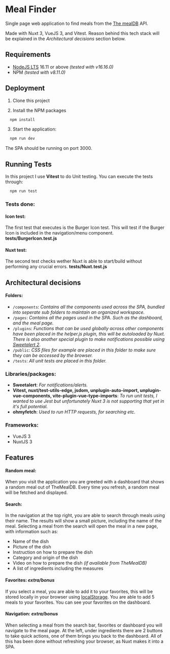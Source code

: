 
# Meal Finder

Single page web application to find meals from the [The mealDB](https://www.themealdb.com/api.php) API.

Made with Nuxt 3, VueJS 3, and Vitest. Reason behind this tech stack will be explained in the *Architectural decisions* section below.






## Requirements

- [NodeJS LTS](https://nodejs.org/en/download/) 16.11 or above *(tested with v16.16.0)*
- NPM *(tested with v8.11.0)*
## Deployment

1. Clone this project

2. Install the NPM packages

```bash
  npm install
```

3. Start the application:

```bash
  npm run dev
```

The SPA should be running on port 3000.
## Running Tests

In this project I use **Vitest** to do Unit testing. You can execute the tests through:

```bash
  npm run test
```

### Tests done:

#### **Icon test:**
The first test that executes is the Burger Icon test. This will test if the Burger Icon is included in the navigation/menu component. **tests/BurgerIcon.test.js**

#### **Nuxt test:**
The second test checks wether Nuxt is able to start/build without performing any crucial errors. **tests/Nuxt.test.js**

## Architectural decisions

#### **Folders:**
 - `/components`: *Contains all the components used across the SPA, bundled into seperate sub folders to maintain an organized workspace.*
 - `/pages`: *Contains all the pages used in the SPA. Such as the dashboard, and the meal page.*
 - `/plugins`: *Functions that can be used globally across other components have been placed in the helper.js plugin, this will be autoloaded by Nuxt. There is also another special plugin to make notifications possible using [Sweetalert 2](https://sweetalert2.github.io/)*.
 - `/public`: *CSS files for example are placed in this folder to make sure they can be accessed by the browser.*
 - `/tests`: *All unit tests are placed in this folder.*

### **Libraries/packages:**
- **Sweetalert**: *For notifications/alerts.*
- **Vitest, nuxt/test-utils-edge, jsdom, unplugin-auto-import, unplugin-vue-components, vite-plugin-vue-type-imports**: *To run unit tests, I wanted to use Jest but unfortunately Nuxt 3 is not supporting that yet in it's full potential.*
- **ohmyfetch**: *Used to run HTTP requests, for searching etc.*

### **Frameworks:**
- VueJS 3
- NuxtJS 3
## Features

#### **Random meal:**
When you visit the application you are greeted with a dashboard that shows a random meal out of TheMealDB. Every time you refresh, a random meal will be fetched and displayed.

#### **Search:**
In the navigation at the top right, you are able to search through meals using their name. The results will show a small picture, including the name of the meal. Selecting a meal from the search will open the meal in a new page, with information such as:

- Name of the dish
- Picture of the dish
- Instruction on how to prepare the dish
- Category and origin of the dish
- Video on how to prepare the dish *(if available from TheMealDB)*
- A list of ingredients including the measures

#### **Favorites:** *extra/bonus*
If you select a meal, you are able to add it to your favorites, this will be stored locally in your browser using [localStorage](https://developer.mozilla.org/en-US/docs/Web/API/Window/localStorage). You are able to add 5 meals to your favorites. You can see your favorites on the dashboard.

#### **Navigation:** *extra/bonus*
When selecting a meal from the search bar, favorites or dashboard you will navigate to the meal page. At the left, under ingredients there are 2 buttons to take quick actions, one of them brings you back to the dashboard. All of this has been done without refreshing your browser, as Nuxt makes it into a SPA.
